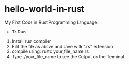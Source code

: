 # hello-world-in-rust
My First Code in Rust Programming Language.
* To Run 
1. Install rust compiler
2. Edit the file as above and save with ".rs" extension
3. compile using: rustc your_file_name.rs
4. Type ./your_file_name to see the Output on the Terminal
